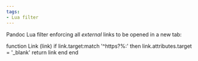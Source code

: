 ```yaml
---
tags:
- Lua filter
---
```


Pandoc Lua filter enforcing all *external* links to be opened in a new
tab:

function Link (link) if link.target:match '\^https?%:' then
link.attributes.target = '\_blank' return link end end
